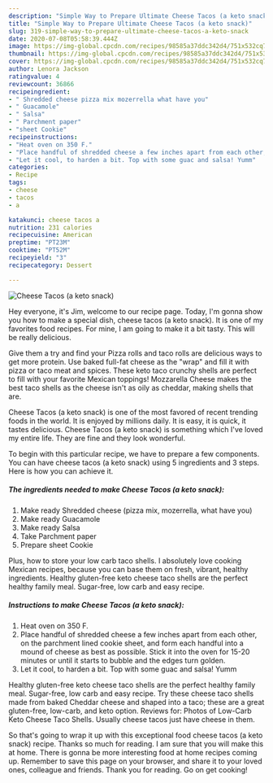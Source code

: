 ```yaml
---
description: "Simple Way to Prepare Ultimate Cheese Tacos (a keto snack)"
title: "Simple Way to Prepare Ultimate Cheese Tacos (a keto snack)"
slug: 319-simple-way-to-prepare-ultimate-cheese-tacos-a-keto-snack
date: 2020-07-08T05:58:39.444Z
image: https://img-global.cpcdn.com/recipes/98585a37ddc342d4/751x532cq70/cheese-tacos-a-keto-snack-recipe-main-photo.jpg
thumbnail: https://img-global.cpcdn.com/recipes/98585a37ddc342d4/751x532cq70/cheese-tacos-a-keto-snack-recipe-main-photo.jpg
cover: https://img-global.cpcdn.com/recipes/98585a37ddc342d4/751x532cq70/cheese-tacos-a-keto-snack-recipe-main-photo.jpg
author: Lenora Jackson
ratingvalue: 4
reviewcount: 36866
recipeingredient:
- " Shredded cheese pizza mix mozerrella what have you"
- " Guacamole"
- " Salsa"
- " Parchment paper"
- "sheet Cookie"
recipeinstructions:
- "Heat oven on 350 F."
- "Place handful of shredded cheese a few inches apart from each other, on the parchment lined cookie sheet, and form each handful into a mound of cheese as best as possible. Stick it into the oven for 15-20 minutes or until it starts to bubble and the edges turn golden."
- "Let it cool, to harden a bit. Top with some guac and salsa! Yumm"
categories:
- Recipe
tags:
- cheese
- tacos
- a

katakunci: cheese tacos a 
nutrition: 231 calories
recipecuisine: American
preptime: "PT23M"
cooktime: "PT52M"
recipeyield: "3"
recipecategory: Dessert

---
```



![Cheese Tacos (a keto snack)](https://img-global.cpcdn.com/recipes/98585a37ddc342d4/751x532cq70/cheese-tacos-a-keto-snack-recipe-main-photo.jpg)

Hey everyone, it's Jim, welcome to our recipe page. Today, I'm gonna show you how to make a special dish, cheese tacos (a keto snack). It is one of my favorites food recipes. For mine, I am going to make it a bit tasty. This will be really delicious.

Give them a try and find your Pizza rolls and taco rolls are delicious ways to get more protein. Use baked full-fat cheese as the &#34;wrap&#34; and fill it with pizza or taco meat and spices. These keto taco crunchy shells are perfect to fill with your favorite Mexican toppings! Mozzarella Cheese makes the best taco shells as the cheese isn&#39;t as oily as cheddar, making shells that are.

Cheese Tacos (a keto snack) is one of the most favored of recent trending foods in the world. It is enjoyed by millions daily. It is easy, it is quick, it tastes delicious. Cheese Tacos (a keto snack) is something which I've loved my entire life. They are fine and they look wonderful.


To begin with this particular recipe, we have to prepare a few components. You can have cheese tacos (a keto snack) using 5 ingredients and 3 steps. Here is how you can achieve it.

<!--inarticleads1-->

##### The ingredients needed to make Cheese Tacos (a keto snack):

1. Make ready  Shredded cheese (pizza mix, mozerrella, what have you)
1. Make ready  Guacamole
1. Make ready  Salsa
1. Take  Parchment paper
1. Prepare sheet Cookie


Plus, how to store your low carb taco shells. I absolutely love cooking Mexican recipes, because you can base them on fresh, vibrant, healthy ingredients. Healthy gluten-free keto cheese taco shells are the perfect healthy family meal. Sugar-free, low carb and easy recipe. 

<!--inarticleads2-->

##### Instructions to make Cheese Tacos (a keto snack):

1. Heat oven on 350 F.
1. Place handful of shredded cheese a few inches apart from each other, on the parchment lined cookie sheet, and form each handful into a mound of cheese as best as possible. Stick it into the oven for 15-20 minutes or until it starts to bubble and the edges turn golden.
1. Let it cool, to harden a bit. Top with some guac and salsa! Yumm


Healthy gluten-free keto cheese taco shells are the perfect healthy family meal. Sugar-free, low carb and easy recipe. Try these cheese taco shells made from baked Cheddar cheese and shaped into a taco; these are a great gluten-free, low-carb, and keto option. Reviews for: Photos of Low-Carb Keto Cheese Taco Shells. Usually cheese tacos just have cheese in them. 

So that's going to wrap it up with this exceptional food cheese tacos (a keto snack) recipe. Thanks so much for reading. I am sure that you will make this at home. There is gonna be more interesting food at home recipes coming up. Remember to save this page on your browser, and share it to your loved ones, colleague and friends. Thank you for reading. Go on get cooking!
